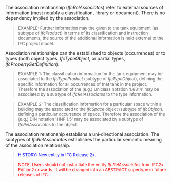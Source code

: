 ﻿The association relationship (_IfcRelAssociates_) refer to external sources of information (most notably a classification, library or document). There is no dependency implied by the association.

> <font size="-1">EXAMPLE: Further information may the given to
		the tank equipment (as subtype of <i>IfcProduct</i>) in terms of its
		classification and instruction documents, the source of the additional
		information is held external to the IFC project model. </font>

Association relationships can the established to objects (occurrences) or to types (both object types, _IfcTypeObject_, or partial types, _IfcPropertySetDefinition_).

> <font size="-1">EXAMPLE 1: The classification information for
		the tank equipment may be associated to the <i>IfcTypeProduct</i> (subtype of
		<i>IfcTypeObject</i>), defining the specific information for all occurrences of
		that tank in the project. Therefore the association of the (e.g.) Uniclass
		notation 'L6814' may be associated by a subtype of <i>IfcRelAssociates</i> to
		the type information.</font>

> <font size="-1">EXAMPLE 2: The classification information for a
		particular space within a building may the associated to the <i>IfcSpace</i>
		object (subtype of <i>IfcObject</i>), defining a particular occurrence of
		space. Therefore the association of the (e.g.) DIN notation 'HNF 1.5' may be
		associated by a subtype of <i>IfcRelAssociates</i> to the
		object.</font>

The association relationship establishs a uni-directional association. The subtypes of _IfcRelAssociates_ establishes the particular semantic meaning of the association relationship.

> <font color="#0000FF" size="-1">HISTORY: New entity in IFC
		Release 2x.</font>

> <font color="#FF0000" size="-1">NOTE: Users should not
		instantiate the entity <i>IfcRelAssociates</i> from IFC2x Edition2 onwards. It
		will be changed into an ABSTRACT supertype in future releases of
		IFC.</font>
